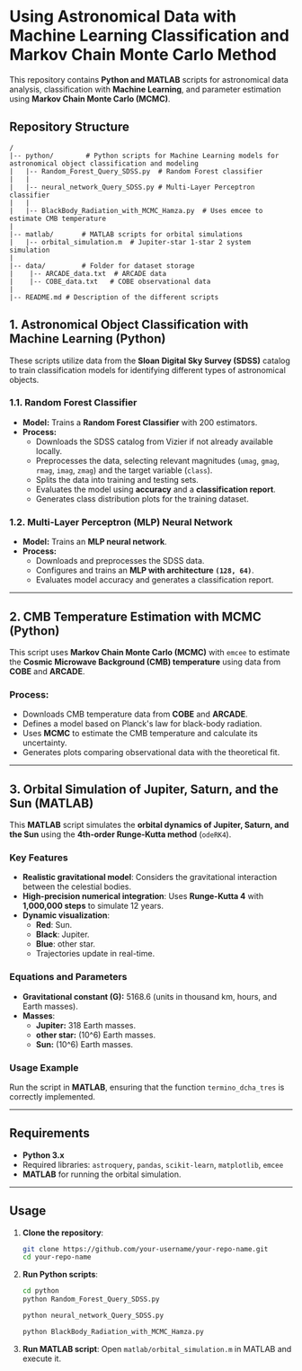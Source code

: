 # **Using Astronomical Data with Machine Learning Classification and Markov Chain Monte Carlo Method**

This repository contains **Python and MATLAB** scripts for astronomical data analysis, classification with **Machine Learning**, and parameter estimation using **Markov Chain Monte Carlo (MCMC)**.

## **Repository Structure**

```
/
|-- python/        # Python scripts for Machine Learning models for astronomical object classification and modeling
|   |-- Random_Forest_Query_SDSS.py  # Random Forest classifier
|   |
|   |-- neural_network_Query_SDSS.py # Multi-Layer Perceptron classifier
|   |
|   |-- BlackBody_Radiation_with_MCMC_Hamza.py  # Uses emcee to estimate CMB temperature
|
|-- matlab/       # MATLAB scripts for orbital simulations
|   |-- orbital_simulation.m  # Jupiter-star 1-star 2 system simulation
|
|-- data/         # Folder for dataset storage
|    |-- ARCADE_data.txt  # ARCADE data
|    |-- COBE_data.txt   # COBE observational data
|
|-- README.md # Description of the different scripts
```

## **1. Astronomical Object Classification with Machine Learning (Python)**

These scripts utilize data from the **Sloan Digital Sky Survey (SDSS)** catalog to train classification models for identifying different types of astronomical objects.

### **1.1. Random Forest Classifier**

- **Model:** Trains a **Random Forest Classifier** with 200 estimators.
- **Process:**
  - Downloads the SDSS catalog from Vizier if not already available locally.
  - Preprocesses the data, selecting relevant magnitudes (`umag`, `gmag`, `rmag`, `imag`, `zmag`) and the target variable (`class`).
  - Splits the data into training and testing sets.
  - Evaluates the model using **accuracy** and a **classification report**.
  - Generates class distribution plots for the training dataset.

### **1.2. Multi-Layer Perceptron (MLP) Neural Network**

- **Model:** Trains an **MLP neural network**.
- **Process:**
  - Downloads and preprocesses the SDSS data.
  - Configures and trains an **MLP with architecture `(128, 64)`**.
  - Evaluates model accuracy and generates a classification report.

---

## **2. CMB Temperature Estimation with MCMC (Python)**

This script uses **Markov Chain Monte Carlo (MCMC)** with `emcee` to estimate the **Cosmic Microwave Background (CMB) temperature** using data from **COBE** and **ARCADE**.

### **Process:**

- Downloads CMB temperature data from **COBE** and **ARCADE**.
- Defines a model based on Planck's law for black-body radiation.
- Uses **MCMC** to estimate the CMB temperature and calculate its uncertainty.
- Generates plots comparing observational data with the theoretical fit.

---

## **3. Orbital Simulation of Jupiter, Saturn, and the Sun (MATLAB)**

This **MATLAB** script simulates the **orbital dynamics of Jupiter, Saturn, and the Sun** using the **4th-order Runge-Kutta method** (`odeRK4`).

### **Key Features**

- **Realistic gravitational model**: Considers the gravitational interaction between the celestial bodies.
- **High-precision numerical integration**: Uses **Runge-Kutta 4** with **1,000,000 steps** to simulate 12 years.
- **Dynamic visualization**:
  - **Red**: Sun.
  - **Black**: Jupiter.
  - **Blue**: other star.
  - Trajectories update in real-time.

### **Equations and Parameters**

- **Gravitational constant (G):** 5168.6 (units in thousand km, hours, and Earth masses).
- **Masses**:
  - **Jupiter:** 318 Earth masses.
  - **other star:** \(10^6\) Earth masses.
  - **Sun:** \(10^6\) Earth masses.

### **Usage Example**

Run the script in **MATLAB**, ensuring that the function `termino_dcha_tres` is correctly implemented.

---

## **Requirements**

- **Python 3.x**
- Required libraries: `astroquery`, `pandas`, `scikit-learn`, `matplotlib`, `emcee`
- **MATLAB** for running the orbital simulation.

---

## **Usage**

1. **Clone the repository**:
   ```bash
   git clone https://github.com/your-username/your-repo-name.git
   cd your-repo-name
   ```
2. **Run Python scripts**:
   ```bash
   cd python
   python Random_Forest_Query_SDSS.py
   ```
   ```bash
   python neural_network_Query_SDSS.py
   ```
   ```bash
   python BlackBody_Radiation_with_MCMC_Hamza.py
   ```
3. **Run MATLAB script**:
   Open `matlab/orbital_simulation.m` in MATLAB and execute it.


